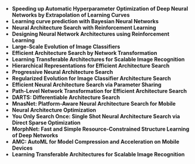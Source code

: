 <ul>
                <li><b><a target="_blank" href="https://github.com/manjunath5496/Network-Architecture-Search-Papers/blob/master/nas(1).pdf" style="text-decoration:none;">Speeding up Automatic Hyperparameter Optimization of Deep Neural Networks by Extrapolation of Learning Curves</a></b></li>
                <li><b><a target="_blank" href="https://github.com/manjunath5496/Network-Architecture-Search-Papers/blob/master/nas(2).pdf" style="text-decoration:none;">Learning curve prediction with Bayesian Neural Networks</a></b></li>
                <li><b><a target="_blank" href="https://github.com/manjunath5496/Network-Architecture-Search-Papers/blob/master/nas(3).pdf" style="text-decoration:none;">Neural Architecture Search with Reinforcement Learning</a></b></li>
                <li><b><a target="_blank" href="https://github.com/manjunath5496/Network-Architecture-Search-Papers/blob/master/nas(4).pdf" style="text-decoration:none;"> Designing Neural Network Architectures using Reinforcement Learning</a></b></li>
                <li><b><a target="_blank" href="https://github.com/manjunath5496/Network-Architecture-Search-Papers/blob/master/nas(5).pdf" style="text-decoration:none;">Large-Scale Evolution of Image Classifiers</a></b></li>
                <li><b><a target="_blank" href="https://github.com/manjunath5496/Network-Architecture-Search-Papers/blob/master/nas(6).pdf" style="text-decoration:none;">Efficient Architecture Search by Network Transformation </a></b></li>
                <li><b><a target="_blank" href="https://github.com/manjunath5496/Network-Architecture-Search-Papers/blob/master/nas(7).pdf" style="text-decoration:none;">Learning Transferable Architectures for Scalable Image Recognition</a></b></li>
                <li><b><a target="_blank" href="https://github.com/manjunath5496/Network-Architecture-Search-Papers/blob/master/nas(8).pdf" style="text-decoration:none;">Hierarchical Representations for Efficient Architecture Search</a></b></li>
                <li><b><a target="_blank" href="https://github.com/manjunath5496/Network-Architecture-Search-Papers/blob/master/nas(9).pdf" style="text-decoration:none;">Progressive Neural Architecture Search </a></b></li>
                <li><b><a target="_blank" href="https://github.com/manjunath5496/Network-Architecture-Search-Papers/blob/master/nas(10).pdf" style="text-decoration:none;">Regularized Evolution for Image Classifier Architecture Search</a></b></li>
                <li><b><a target="_blank" href="https://github.com/manjunath5496/Network-Architecture-Search-Papers/blob/master/nas(11).pdf" style="text-decoration:none;"> Efficient Neural Architecture Search via Parameter Sharing</a></b></li>
                <li><b><a target="_blank" href="https://github.com/manjunath5496/Network-Architecture-Search-Papers/blob/master/nas(12).pdf" style="text-decoration:none;">Path-Level Network Transformation for Efficient Architecture Search </a></b></li>
                <li><b><a target="_blank" href="https://github.com/manjunath5496/Network-Architecture-Search-Papers/blob/master/nas(13).pdf" style="text-decoration:none;">DARTS: Differentiable Architecture Search</a></b></li>
                <li><b><a target="_blank" href="https://github.com/manjunath5496/Network-Architecture-Search-Papers/blob/master/nas(14).pdf" style="text-decoration:none;">MnasNet: Platform-Aware Neural Architecture Search for Mobile</a></b></li>
                <li><b><a target="_blank" href="https://github.com/manjunath5496/Network-Architecture-Search-Papers/blob/master/nas(15).pdf" style="text-decoration:none;">Neural Architecture Optimization</a></b></li>
                <li><b><a target="_blank" href="https://github.com/manjunath5496/Network-Architecture-Search-Papers/blob/master/nas(16).pdf" style="text-decoration:none;">You Only Search Once: Single Shot Neural Architecture Search via Direct Sparse Optimization</a></b></li>
                <li><b><a target="_blank" href="https://github.com/manjunath5496/Network-Architecture-Search-Papers/blob/master/nas(17).pdf" style="text-decoration:none;">MorphNet: Fast and Simple Resource-Constrained Structure Learning of Deep Networks </a></b></li>
                <li><b><a target="_blank" href="https://github.com/manjunath5496/Network-Architecture-Search-Papers/blob/master/nas(18).pdf" style="text-decoration:none;">AMC: AutoML for Model Compression and Acceleration on Mobile Devices </a></b></li>
  
<li><b><a target="_blank" href="https://github.com/manjunath5496/Network-Architecture-Search-Papers/blob/master/nas(19).pdf" style="text-decoration:none;">Learning Transferable Architectures for Scalable Image Recognition </a></b></li>
  
  
               
</ul>
